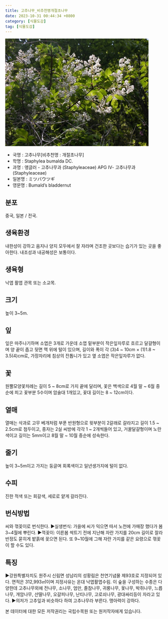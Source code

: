 ```yaml
---
title: 고추나무_비추천명개절초나무
date: 2023-10-31 00:44:34 +0800
category: [식물도감]
tag: [식물도감]
---
```




![고추나무[비추천명 : 개절초나무]](/assets/img/fileUpload/plants/basic/Staphyleaceae/Staphylea/17224/17224_4_th2.JPG)
- 국명 : 고추나무[비추천명 : 개절초나무]
- 학명 : Staphylea bumalda DC.
- 과명 : 앵글러 - 고추나무과 (Staphyleaceae) APG Ⅳ- 고추나무과 (Staphyleaceae)
- 일본명 : ミツバウツギ
- 영문명 : Bumald’s bladdernut


## 분포
중국, 일본 / 전국.
## 생육환경
내한성이 강하고 음지나 양지 모두에서 잘 자라며 건조한 곳보다는 습기가 있는 곳을 좋아한다. 내조성과 내공해성은 보통이다.
## 생육형
낙엽 활엽 관목 또는 소교목. 
## 크기
높이 3~5m.
## 잎
잎은 마주나기하며 소엽은 3개로 가운데 소엽 밑부분이 작은잎자루로 흐르고 달걀형이며 양 끝이 좁고 뒷면 맥 위에 털이 있으며, 길이와 폭이 각 (3)4 ~ 10cm × (1)1.8 ~ 3.5(4)cm로, 가장자리에 침상의 잔톱니가 있고 옆 소엽은 작은잎자루가 없다.
## 꽃
원뿔모양꽃차례는 길이 5 ~ 8cm로 가지 끝에 달리며, 꽃은 백색으로 4월 말 ~ 6월 중순에 피고 꽃부분 5수이며 암술대 1개있고, 꽃대 길이는 8 ~ 12cm이다.
## 열매
열매는 삭과로 고무 베개처럼 부푼 반원형으로 윗부분이 2갈래로 갈라지고 길이 1.5 ~ 2.5cm로 첨두이고, 종자는 2실 씨방에 각각 1 ~ 2개씩들어 있고, 거꿀달걀형이며 노란색이고 길이는 5mm이고 8월 말 ~ 10월 중순에 성숙한다.
## 줄기
높이 3~5m이고 가지는 둥글며 회록색이고 일년생가지에 털이 없다.
## 수피
진한 적색 또는 회갈색, 세로로 얕게 갈라진다. 
## 번식방법
씨와 꺾꽂이로 번식한다.
▶실생번식: 가을에 씨가 익으면 따서 노천에 가매장 했다가 봄 3~4월에 뿌린다.
▶꺽꽂이: 이른봄 싹트기 전에 지난해 자란 가지를 20cm 길이로 잘라 반정도 묻히게 밭흙에 꽂으면 된다. 또 9~10월에 그해 자란 가지를 같은 요령으로 꺾꽂이 할 수도 있다.
## 특징
▶강원특별자치도 원주시 신림면 성남리의 성황림은 천연기념물 제93호로 지정되어 있다. 면적은 312,993㎡이며 지정사유는 온대 낙엽활엽수림.  이 숲을 구성하는 수종은 다양한데 고추나무외에 전나무, 소나무, 엄만, 졸참나무, 귀룽나무, 옻나무, 박쥐나무, 느릅나무, 개암나무, 산딸나무, 오갈피나무, 난티나무, 고로쇠나무, 광대싸리등이 자라고 있다. 
▶의저가 고추잎과 비슷하다 하여 고추나무라 부른다. 맹아력이 강하다.






본 데이터에 대한 모든 저작권리는 국립수목원 또는 원저작자에게 있습니다.
